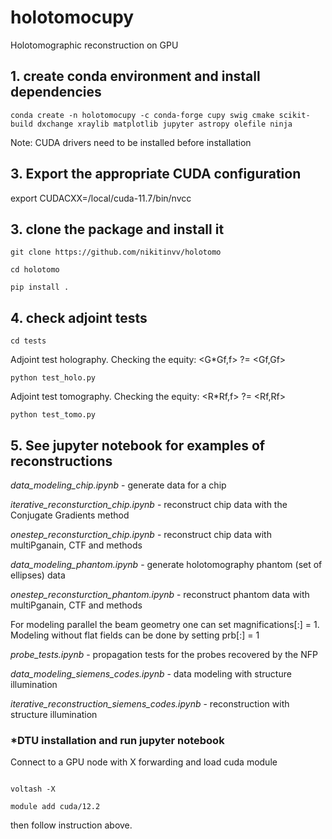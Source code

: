# holotomocupy
Holotomographic reconstruction on GPU


## 1. create conda environment and install dependencies

```console
conda create -n holotomocupy -c conda-forge cupy swig cmake scikit-build dxchange xraylib matplotlib jupyter astropy olefile ninja
```

Note: CUDA drivers need to be installed before installation

## 3. Export the appropriate CUDA configuration

export CUDACXX=/local/cuda-11.7/bin/nvcc

## 3. clone the package and install it

```console
git clone https://github.com/nikitinvv/holotomo

cd holotomo

pip install .
```

## 4. check adjoint tests

```console
cd tests

```

Adjoint test holography. Checking the equity: <G*Gf,f> ?= <Gf,Gf>

```console
python test_holo.py

```

Adjoint test tomography. Checking the equity: <R*Rf,f> ?= <Rf,Rf> 

```console
python test_tomo.py

```

## 5. See jupyter notebook for examples of reconstructions

*data_modeling_chip.ipynb* - generate data for a chip 

*iterative_reconsturction_chip.ipynb* - reconstruct chip data with the Conjugate Gradients method

*onestep_reconsturction_chip.ipynb* - reconstruct chip data with multiPganain, CTF and methods

*data_modeling_phantom.ipynb* - generate holotomography phantom (set of ellipses) data 

*onestep_reconsturction_phantom.ipynb* - reconstruct phantom data with multiPganain, CTF and methods

For modeling parallel the beam geometry one can set magnifications[:] = 1.
Modeling without flat fields can be done by setting prb[:] = 1

*probe_tests.ipynb* - propagation tests for the probes recovered by the NFP

*data_modeling_siemens_codes.ipynb* - data modeling with structure illumination

*iterative_reconstruction_siemens_codes.ipynb* - reconstruction with structure illumination


### *DTU installation and run jupyter notebook

Connect to a GPU node with X forwarding and load cuda module

```console

voltash -X

module add cuda/12.2

```

then follow instruction above.


